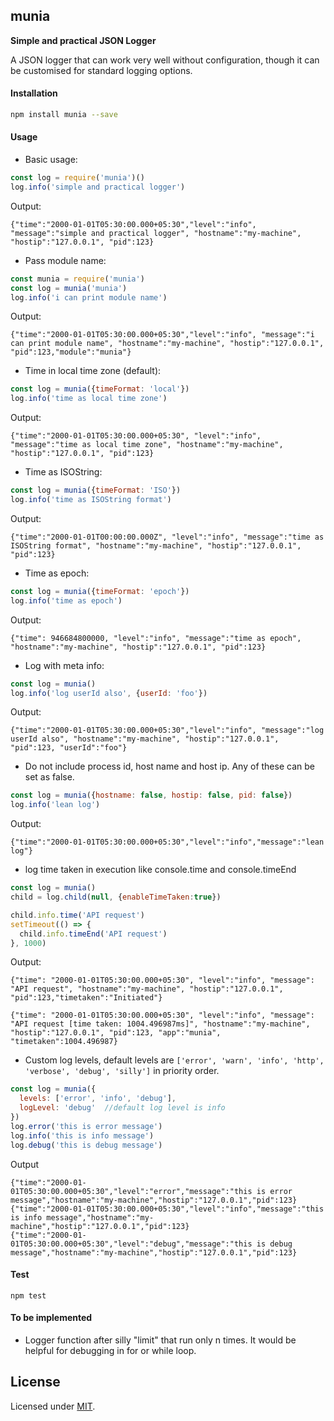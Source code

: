## munia

**Simple and practical JSON Logger**

A JSON logger that can work very well without configuration, though it can be customised for standard logging options.

#### Installation

```sh
npm install munia --save
```

#### Usage
* Basic usage:
```javascript
const log = require('munia')()
log.info('simple and practical logger')
```
Output:

`{"time":"2000-01-01T05:30:00.000+05:30","level":"info", "message":"simple and practical logger", "hostname":"my-machine", "hostip":"127.0.0.1", "pid":123}`

* Pass module name:
```javascript
const munia = require('munia')
const log = munia('munia')
log.info('i can print module name')
```
Output:

`{"time":"2000-01-01T05:30:00.000+05:30","level":"info", "message":"i can print module name", "hostname":"my-machine", "hostip":"127.0.0.1", "pid":123,"module":"munia"}`

* Time in local time zone (default):
```javascript
const log = munia({timeFormat: 'local'})
log.info('time as local time zone')
```
Output:

`{"time":"2000-01-01T05:30:00.000+05:30", "level":"info", "message":"time as local time zone", "hostname":"my-machine", "hostip":"127.0.0.1", "pid":123}`

* Time as ISOString:
```javascript
const log = munia({timeFormat: 'ISO'})
log.info('time as ISOString format')
```

Output:

`{"time":"2000-01-01T00:00:00.000Z", "level":"info", "message":"time as ISOString format", "hostname":"my-machine", "hostip":"127.0.0.1", "pid":123}`

* Time as epoch:
```javascript
const log = munia({timeFormat: 'epoch'})
log.info('time as epoch')
```
Output:

`{"time": 946684800000, "level":"info", "message":"time as epoch", "hostname":"my-machine", "hostip":"127.0.0.1", "pid":123}`

* Log with meta info:
```javascript
const log = munia()
log.info('log userId also', {userId: 'foo'})
```
Output:

`{"time":"2000-01-01T05:30:00.000+05:30","level":"info", "message":"log userId also", "hostname":"my-machine", "hostip":"127.0.0.1", "pid":123, "userId":"foo"}`

* Do not include process id, host name and host ip. Any of these can be set as false.
```javascript
const log = munia({hostname: false, hostip: false, pid: false})
log.info('lean log')
```
Output:

`{"time":"2000-01-01T05:30:00.000+05:30","level":"info","message":"lean log"}`

* log time taken in execution like console.time and console.timeEnd

```javascript
const log = munia()
child = log.child(null, {enableTimeTaken:true})

child.info.time('API request')
setTimeout(() => {
  child.info.timeEnd('API request')
}, 1000)
```
Output:

`{"time": "2000-01-01T05:30:00.000+05:30", "level":"info", "message": "API request", "hostname":"my-machine", "hostip":"127.0.0.1", "pid":123,"timetaken":"Initiated"}`

`{"time": "2000-01-01T05:30:00.000+05:30", "level":"info", "message": "API request [time taken: 1004.496987ms]", "hostname":"my-machine", "hostip":"127.0.0.1", "pid":123, "app":"munia", "timetaken":1004.496987}`

* Custom log levels, default levels are `['error', 'warn', 'info', 'http', 'verbose', 'debug', 'silly']` in priority order.
```javascript
const log = munia({
  levels: ['error', 'info', 'debug'],
  logLevel: 'debug'  //default log level is info
})
log.error('this is error message')
log.info('this is info message')
log.debug('this is debug message')
```
Output
```shell
{"time":"2000-01-01T05:30:00.000+05:30","level":"error","message":"this is error message","hostname":"my-machine","hostip":"127.0.0.1","pid":123}
{"time":"2000-01-01T05:30:00.000+05:30","level":"info","message":"this is info message","hostname":"my-machine","hostip":"127.0.0.1","pid":123}
{"time":"2000-01-01T05:30:00.000+05:30","level":"debug","message":"this is debug message","hostname":"my-machine","hostip":"127.0.0.1","pid":123}
```

#### Test

```shell
npm test
```

#### To be implemented

* Logger function after silly "limit" that run only n times. It would be helpful for debugging in for or while loop.

## License

Licensed under [MIT](./LICENSE).
